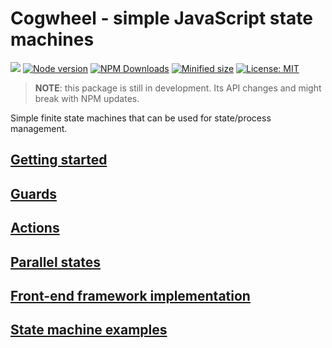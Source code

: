 # Cogwheel - simple JavaScript state machines

![](https://github.com/crinklesio/cogwheel/workflows/test/badge.svg)
[![Node version](https://img.shields.io/npm/v/cogwheel.svg?style=flat)](https://www.npmjs.com/package/cogwheel)
[![NPM Downloads](https://img.shields.io/npm/dm/cogwheel.svg?style=flat)](https://www.npmjs.com/package/cogwheel)
[![Minified size](https://img.shields.io/bundlephobia/min/cogwheel?label=minified)](https://www.npmjs.com/package/cogwheel)
[![License: MIT](https://img.shields.io/badge/License-MIT-yellow.svg)](https://opensource.org/licenses/MIT)

> **NOTE**: this package is still in development. Its API changes and might break with NPM updates.

Simple finite state machines that can be used for state/process management.

## [Getting started](./docs/getting-started.md)

## [Guards](./docs/guards.md)

## [Actions](./docs/actions.md)

## [Parallel states](./docs/parallel-states.md)

## [Front-end framework implementation](./docs/front-end-frameworks.md)

## [State machine examples](./docs/examples.md)

